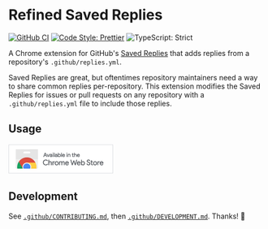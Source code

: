 # Refined Saved Replies

[![GitHub CI](https://github.com/JoshuaKGoldberg/sinon-timers-repeatable/actions/workflows/compile.yml/badge.svg)](https://github.com/JoshuaKGoldberg/sinon-timers-repeatable/actions/workflows/compile.yml)
[![Code Style: Prettier](https://img.shields.io/badge/code_style-prettier-brightgreen.svg)](https://prettier.io)
![TypeScript: Strict](https://img.shields.io/badge/typescript-strict-brightgreen.svg)

A Chrome extension for GitHub's [Saved Replies](https://docs.github.com/en/get-started/writing-on-github/working-with-saved-replies/using-saved-replies) that adds replies from a repository's `.github/replies.yml`.

Saved Replies are great, but oftentimes repository maintainers need a way to share common replies per-repository.
This extension modifies the Saved Replies for issues or pull requests on any repository with a `.github/replies.yml` file to include those replies.

## Usage

[![Available in the Chrome Web Store](assets/chrome.png)](https://chrome.google.com/webstore/detail/refined-saved-replies/ngcinicnlicdndmpcfjjifononfcceih/)

## Development

See [`.github/CONTRIBUTING.md`](./.github/CONTRIBUTING.md), then [`.github/DEVELOPMENT.md`](./.github/DEVELOPMENT.md).
Thanks! 💖
